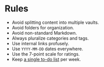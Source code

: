 # Rules

- Avoid splitting content into multiple vaults.
- Avoid folders for organization.
- Avoid non-standard Markdown.
- Always pluralize categories and tags.
- Use internal links profusely.
- Use `YYYY-MM-DD` dates everywhere.
- Use the 7-point scale for ratings.
- Keep [a single to-do list](https://stephango.com/todos) per week.
